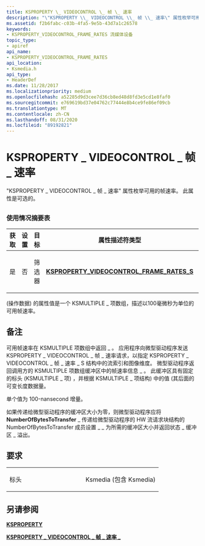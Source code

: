 ```yaml
---
title: KSPROPERTY \_ VIDEOCONTROL \_ 帧 \_ 速率
description: "\"KSPROPERTY \\_ VIDEOCONTROL \\_ 帧 \\_ 速率\" 属性枚举可用的帧速率。 此属性是可选的。"
ms.assetid: f2b6fabc-c03b-4fa5-9e5b-43d7a1c26578
keywords:
- KSPROPERTY_VIDEOCONTROL_FRAME_RATES 流媒体设备
topic_type:
- apiref
api_name:
- KSPROPERTY_VIDEOCONTROL_FRAME_RATES
api_location:
- Ksmedia.h
api_type:
- HeaderDef
ms.date: 11/28/2017
ms.localizationpriority: medium
ms.openlocfilehash: a52285d9d3cee7d36cb8ed48d8fd3e5cd1e8faf0
ms.sourcegitcommit: e769619bd37e04762c77444e8b4ce9fe86ef09cb
ms.translationtype: MT
ms.contentlocale: zh-CN
ms.lasthandoff: 08/31/2020
ms.locfileid: "89192821"
---
```

# <a name="ksproperty_videocontrol_frame_rates"></a>KSPROPERTY \_ VIDEOCONTROL \_ 帧 \_ 速率


"KSPROPERTY \_ VIDEOCONTROL \_ 帧 \_ 速率" 属性枚举可用的帧速率。 此属性是可选的。

## <span id="ddk_ksproperty_videocontrol_frame_rates_ks"></span><span id="DDK_KSPROPERTY_VIDEOCONTROL_FRAME_RATES_KS"></span>


### <a name="usage-summary-table"></a>使用情况摘要表

<table>
<colgroup>
<col width="20%" />
<col width="20%" />
<col width="20%" />
<col width="20%" />
<col width="20%" />
</colgroup>
<thead>
<tr class="header">
<th>获取</th>
<th>设置</th>
<th>目标</th>
<th>属性描述符类型</th>
<th>属性值类型</th>
</tr>
</thead>
<tbody>
<tr class="odd">
<td><p>是</p></td>
<td><p>否</p></td>
<td><p>筛选器</p></td>
<td><p><a href="https://docs.microsoft.com/windows-hardware/drivers/ddi/ksmedia/ns-ksmedia-ksproperty_videocontrol_frame_rates_s" data-raw-source="[&lt;strong&gt;KSPROPERTY_VIDEOCONTROL_FRAME_RATES_S&lt;/strong&gt;](/windows-hardware/drivers/ddi/ksmedia/ns-ksmedia-ksproperty_videocontrol_frame_rates_s)"><strong>KSPROPERTY_VIDEOCONTROL_FRAME_RATES_S</strong></a></p></td>
<td><p><a href="https://docs.microsoft.com/windows-hardware/drivers/ddi/ks/ns-ks-ksmultiple_item" data-raw-source="[&lt;strong&gt;KSMULTIPLE_ITEM&lt;/strong&gt;](/windows-hardware/drivers/ddi/ks/ns-ks-ksmultiple_item)"><strong>KSMULTIPLE_ITEM</strong></a> 数组</p></td>
</tr>
</tbody>
</table>

 

 (操作数据) 的属性值是一个 KSMULTIPLE \_ 项数组，描述以100毫微秒为单位的可用帧速率。

<a name="remarks"></a>备注
-------

可用帧速率在 KSMULTIPLE 项数组中返回 \_ 。 应用程序向微型驱动程序发送 KSPROPERTY \_ VIDEOCONTROL \_ 帧 \_ 速率请求，以指定 KSPROPERTY \_ VIDEOCONTROL \_ 帧 \_ 速率 \_ S 结构中的流索引和图像维度。 微型驱动程序返回调用方的 KSMULTIPLE 项数组缓冲区中的帧速率信息 \_ 。 此缓冲区具有固定的标头 (KSMULTIPLE \_ 项) ，并根据 KSMULTIPLE \_ 项结构) 中的值 (其后面的可变长度数据量。

单个值为 100-nansecond 增量。

如果传递给微型驱动程序的缓冲区大小为零，则微型驱动程序应将**NumberOfBytesToTransfer** \_ 传递给微型驱动程序的 HW 流请求块结构的 NumberOfBytesToTransfer 成员设置 \_ \_ 为所需的缓冲区大小并返回状态 \_ 缓冲区 \_ 溢出。

<a name="requirements"></a>要求
------------

<table>
<colgroup>
<col width="50%" />
<col width="50%" />
</colgroup>
<tbody>
<tr class="odd">
<td><p>标头</p></td>
<td>Ksmedia (包含 Ksmedia) </td>
</tr>
</tbody>
</table>

## <a name="see-also"></a>另请参阅


[**KSPROPERTY**](/windows-hardware/drivers/ddi/ks/ns-ks-ksidentifier)

[**KSPROPERTY \_ VIDEOCONTROL \_ 帧 \_ 速率 \_**](/windows-hardware/drivers/ddi/ksmedia/ns-ksmedia-ksproperty_videocontrol_frame_rates_s)

 

